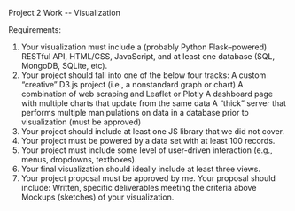 Project 2 Work -- Visualization

Requirements:
1. Your visualization must include a (probably Python Flask–powered) RESTful API, HTML/CSS, JavaScript, and at least one database (SQL, MongoDB, SQLite, etc).
2. Your project should fall into one of the below four tracks:
        A custom “creative” D3.js project (i.e., a nonstandard graph or chart)
        A combination of web scraping and Leaflet or Plotly
        A dashboard page with multiple charts that update from the same data
        A “thick” server that performs multiple manipulations on data in a database prior to visualization (must be approved)
3. Your project should include at least one JS library that we did not cover.
4. Your project must be powered by a data set with at least 100 records.
5. Your project must include some level of user-driven interaction (e.g., menus, dropdowns, textboxes).
6. Your final visualization should ideally include at least three views.
7. Your project proposal must be approved by me. Your proposal should include:
        Written, specific deliverables meeting the criteria above
        Mockups (sketches) of your visualization.